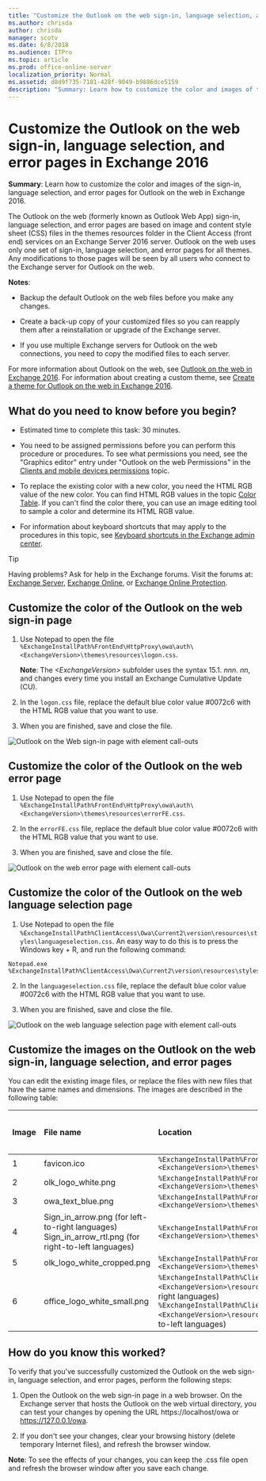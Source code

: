 ```yaml
---
title: "Customize the Outlook on the web sign-in, language selection, and error pages in Exchange 2016"
ms.author: chrisda
author: chrisda
manager: scotv
ms.date: 6/8/2018
ms.audience: ITPro
ms.topic: article
ms.prod: office-online-server
localization_priority: Normal
ms.assetid: d8d9f735-7181-428f-9049-b9886dce5159
description: "Summary: Learn how to customize the color and images of the sign-in, language selection, and error pages for Outlook on the web in Exchange 2016."
---
```


# Customize the Outlook on the web sign-in, language selection, and error pages in Exchange 2016

 **Summary**: Learn how to customize the color and images of the sign-in, language selection, and error pages for Outlook on the web in Exchange 2016.
  
The Outlook on the web (formerly known as Outlook Web App) sign-in, language selection, and error pages are based on image and content style sheet (CSS) files in the themes resources folder in the Client Access (front end) services on an Exchange Server 2016 server. Outlook on the web uses only one set of sign-in, language selection, and error pages for all themes. Any modifications to those pages will be seen by all users who connect to the Exchange server for Outlook on the web.
  
 **Notes**:
  
- Backup the default Outlook on the web files before you make any changes.
    
- Create a back-up copy of your customized files so you can reapply them after a reinstallation or upgrade of the Exchange server.
    
- If you use multiple Exchange servers for Outlook on the web connections, you need to copy the modified files to each server.
    
For more information about Outlook on the web, see [Outlook on the web in Exchange 2016](outlook-on-the-web.md). For information about creating a custom theme, see [Create a theme for Outlook on the web in Exchange 2016](owa-themes.md).
  
## What do you need to know before you begin?

- Estimated time to complete this task: 30 minutes.
    
- You need to be assigned permissions before you can perform this procedure or procedures. To see what permissions you need, see the "Graphics editor" entry under "Outlook on the web Permissions" in the [Clients and mobile devices permissions](../../permissions/feature-permissions/client-and-mobile-device-permissions.md) topic. 
    
- To replace the existing color with a new color, you need the HTML RGB value of the new color. You can find HTML RGB values in the topic [Color Table](https://go.microsoft.com/fwlink/p/?LinkId=280679). If you can't find the color there, you can use an image editing tool to sample a color and determine its HTML RGB value.
    
- For information about keyboard shortcuts that may apply to the procedures in this topic, see [Keyboard shortcuts in the Exchange admin center](../../about-documentation/eac-keyboard-shortcuts.md).
    
> [!TIP]
> Having problems? Ask for help in the Exchange forums. Visit the forums at: [Exchange Server](https://go.microsoft.com/fwlink/p/?linkId=60612), [Exchange Online](https://go.microsoft.com/fwlink/p/?linkId=267542), or [Exchange Online Protection](https://go.microsoft.com/fwlink/p/?linkId=285351). 
  
## Customize the color of the Outlook on the web sign-in page

1. Use Notepad to open the file  `%ExchangeInstallPath%FrontEnd\HttpProxy\owa\auth\<ExchangeVersion>\themes\resources\logon.css`.
    
    **Note**: The  _\<ExchangeVersion\>_ subfolder uses the syntax 15.1.  _nnn_. _nn_, and changes every time you install an Exchange Cumulative Update (CU).
    
2. In the  `logon.css` file, replace the default blue color value #0072c6 with the HTML RGB value that you want to use. 
    
3. When you are finished, save and close the file.
    
![Outlook on the Web sign-in page with element call-outs](../../media/04da354c-d1fd-43fb-9fd3-6114cdb64314.png)
  
## Customize the color of the Outlook on the web error page

1. Use Notepad to open the file  `%ExchangeInstallPath%FrontEnd\HttpProxy\owa\auth\<ExchangeVersion>\themes\resources\errorFE.css`.
    
2. In the  `errorFE.css` file, replace the default blue color value #0072c6 with the HTML RGB value that you want to use. 
    
3. When you are finished, save and close the file.
    
![Outlook on the web error page with element call-outs](../../media/fcf95834-6c41-42f4-915d-a6593bccd9f6.png)
  
## Customize the color of the Outlook on the web language selection page

1. Use Notepad to open the file  `%ExchangeInstallPath%ClientAccess\Owa\Current2\version\resources\styles\languageselection.css`. An easy way to do this is to press the Windows key + R, and run the following command:
    
  ```
  Notepad.exe %ExchangeInstallPath%ClientAccess\Owa\Current2\version\resources\styles\languageselection.css
  ```

2. In the  `languageselection.css` file, replace the default blue color value #0072c6 with the HTML RGB value that you want to use. 
    
3. When you are finished, save and close the file.
    
![Outlook on the web language selection page with element call-outs](../../media/6876eb09-a53b-441c-ad76-01bfb9676c53.png)
  
## Customize the images on the Outlook on the web sign-in, language selection, and error pages

You can edit the existing image files, or replace the files with new files that have the same names and dimensions. The images are described in the following table:
  
|**Image**|**File name**|**Location**|**Dimensions (width x height in pixels)**|**Bit depth**|
|:-----|:-----|:-----|:-----|:-----|
|1  <br/> |favicon.ico  <br/> | `%ExchangeInstallPath%FrontEnd\HttpProxy\owa\auth\<ExchangeVersion>\themes\resources` <br/> |16 x 16  <br/> |32  <br/> |
|2  <br/> |olk_logo_white.png  <br/> | `%ExchangeInstallPath%FrontEnd\HttpProxy\owa\auth\<ExchangeVersion>\themes\resources` <br/> |128 x 108  <br/> |32  <br/> |
|3  <br/> |owa_text_blue.png  <br/> | `%ExchangeInstallPath%FrontEnd\HttpProxy\owa\auth\<ExchangeVersion>\themes\resources` <br/> |300 x 76  <br/> |32  <br/> |
|4  <br/> |Sign_in_arrow.png (for left-to-right languages)  <br/> Sign_in_arrow_rtl.png (for right-to-left languages)  <br/> | `%ExchangeInstallPath%FrontEnd\HttpProxy\owa\auth\<ExchangeVersion>\themes\resources` <br/> |22 x 22  <br/> |32  <br/> |
|5  <br/> |olk_logo_white_cropped.png  <br/> | `%ExchangeInstallPath%FrontEnd\HttpProxy\owa\auth\<ExchangeVersion>\themes\resources` <br/> |265 x 310  <br/> |32  <br/> |
|6  <br/> |office_logo_white_small.png  <br/> | `%ExchangeInstallPath%ClientAccess\Owa\prem\<ExchangeVersion>\resources\images\0` (for left-to-right languages)  <br/>  `%ExchangeInstallPath%ClientAccess\Owa\prem\<ExchangeVersion>\resources\images\rtl` (for right-to-left languages)  <br/> |81 x 26  <br/> |8  <br/> |
   
## How do you know this worked?

To verify that you've successfully customized the Outlook on the web sign-in, language selection, and error pages, perform the following steps:
  
1. Open the Outlook on the web sign-in page in a web browser. On the Exchange server that hosts the Outlook on the web virtual directory, you can test your changes by opening the URL https://localhost/owa or https://127.0.0.1/owa.
    
2. If you don't see your changes, clear your browsing history (delete temporary Internet files), and refresh the browser window.
    
 **Note**: To see the effects of your changes, you can keep the .css file open and refresh the browser window after you save each change.
  


